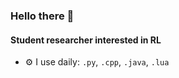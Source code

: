 ### Hello there 👋

#### Student researcher interested in RL

- ⚙️ I use daily: `.py`, `.cpp`, `.java`, `.lua`
